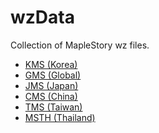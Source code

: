 # wzData

Collection of MapleStory wz files.

* [KMS (Korea)]()
* [GMS (Global)](https://drive.google.com/drive/folders/1wLVZSaWZNQ8QdpQLtsAB7F5zYdtlrL2-?usp=sharing)
* [JMS (Japan)]()
* [CMS (China)]()
* [TMS (Taiwan)](https://drive.google.com/drive/folders/1sWxsc6__aj9f-uyRTAVwJDVjclMF_Gxt?usp=sharing)
* [MSTH (Thailand)]()
